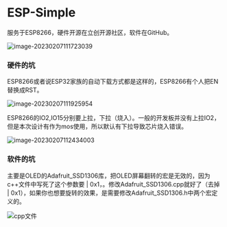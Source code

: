 # ESP-Simple
服务于ESP8266，硬件开源在立创开源社区，软件在GitHub。





![image-20230207111723039](https://gitee.com/Swiper_witty/caven_img/raw/master/img/202302071117096.png)



### 硬件的坑

ESP8266或者说ESP32家族的自动下载方式都是这样的，ESP8266有个人把EN替换成RST。

![image-20230207111925954](https://gitee.com/Swiper_witty/caven_img/raw/master/img/202302071119983.png)

ESP8266的IO2,IO15分别要上拉，下拉（烧入）。一般的开发板并没有上拉IO2，但是本次设计有作为mos使用，所以默认有下拉导致芯片烧入错误。

![image-20230207112434003](https://gitee.com/Swiper_witty/caven_img/raw/master/img/202302071124034.png)



### 软件的坑

主要是OLED的Adafruit_SSD1306库，把OLED屏幕翻转的宏是无效的，因为c++文件中写死了这个参数要 | 0x1，。修改Adafruit_SSD1306.cpp就好了（去掉 | 0x1），如果你也想要旋转的效果，是需要修改Adafruit_SSD1306.h中两个宏定义的。

![cpp文件](https://gitee.com/Swiper_witty/caven_img/raw/master/img/202302071136104.png)




